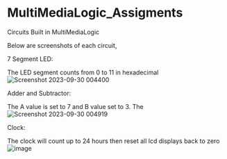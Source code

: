 # MultiMediaLogic_Assigments
Circuits Built in MultiMediaLogic 


Below are screenshots of each circuit,

7 Segment LED:

The LED segment counts from 0 to 11 in hexadecimal
![Screenshot 2023-09-30 004400](https://github.com/ChrisJoZi/MultiMediaLogic_Assigments/assets/144559295/ddac85a1-cd1c-45cf-81b8-74906fe42006)


Adder and Subtractor:

The A value is set to 7 and B value set to 3. The 
![Screenshot 2023-09-30 004919](https://github.com/ChrisJoZi/MultiMediaLogic_Assigments/assets/144559295/7e0b670b-ca9b-4ddb-b56a-25ae99d54cc8)


Clock:

The clock will count up to 24 hours then reset all lcd displays back to zero
![image](https://github.com/ChrisJoZi/MultiMediaLogic_Assigments/assets/144559295/9106d6f0-5767-43a8-be82-e666b287d3ce)

